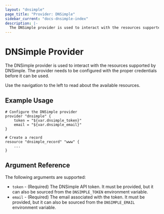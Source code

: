 ```yaml
---
layout: "dnsimple"
page_title: "Provider: DNSimple"
sidebar_current: "docs-dnsimple-index"
description: |-
  The DNSimple provider is used to interact with the resources supported by DNSimple. The provider needs to be configured with the proper credentials before it can be used.
---
```


# DNSimple Provider

The DNSimple provider is used to interact with the
resources supported by DNSimple. The provider needs to be configured
with the proper credentials before it can be used.

Use the navigation to the left to read about the available resources.

## Example Usage

```
# Configure the DNSimple provider
provider "dnsimple" {
    token = "${var.dnsimple_token}"
    email = "${var.dnsimple_email}"
}

# Create a record
resource "dnsimple_record" "www" {
    ...
}
```

## Argument Reference

The following arguments are supported:

* `token` - (Required) The DNSimple API token. It must be provided, but it can also be sourced from the `DNSIMPLE_TOKEN` environment variable.
* `email` - (Required) The email associated with the token. It must be provided, but it can also be sourced from the `DNSIMPLE_EMAIL` environment variable.


